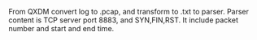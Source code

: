 From QXDM convert log to .pcap, and transform to .txt to parser.
Parser content is TCP server port 8883, and SYN,FIN,RST.
It include packet number and start and end time.
